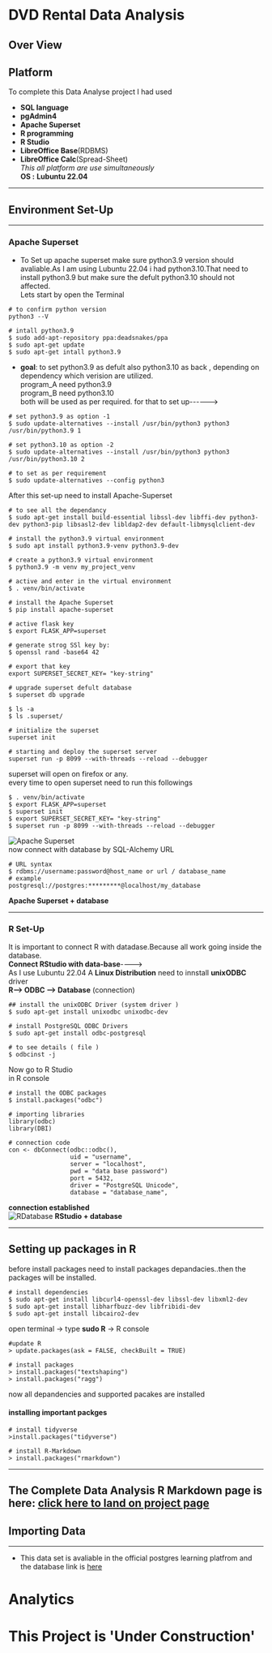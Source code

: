 # DVD Rental Data Analysis
## Over View  

## Platform
To complete this Data Analyse project I had used  
 * **SQL language**  
 * **pgAdmin4**  
 * **Apache Superset**  
 * **R programming**  
 * **R Studio**  
 * **LibreOffice Base**(RDBMS)  
 * **LibreOffice Calc**(Spread-Sheet)  
 *This all platform are use simultaneously*  
 **OS :** **Lubuntu 22.04**
 ---
## Environment Set-Up

---
### Apache Superset
* To Set up apache superset make sure python3.9 version should avaliable.As I am using Lubuntu 22.04 i had python3.10.That need to install python3.9 but make sure the defult python3.10 should not affected.  
Lets start by open the Terminal
```
# to confirm python version  
python3 --V
```
```
# intall python3.9  
$ sudo add-apt-repository ppa:deadsnakes/ppa  
$ sudo apt-get update  
$ sudo apt-get intall python3.9
```
- **goal**: to set python3.9 as defult also python3.10 as back , depending on dependency which verision are utilized.  
program_A need python3.9  
program_B need python3.10  
both will be used as per required.
for that to set up------>
```
# set python3.9 as option -1  
$ sudo update-alternatives --install /usr/bin/python3 python3 /usr/bin/python3.9 1
```
```
# set python3.10 as option -2  
$ sudo update-alternatives --install /usr/bin/python3 python3 /usr/bin/python3.10 2
```
```
# to set as per requirement  
$ sudo update-alternatives --config python3
```
After this set-up need to install Apache-Superset  
```
# to see all the dependancy  
$ sudo apt-get install build-essential libssl-dev libffi-dev python3-dev python3-pip libsasl2-dev libldap2-dev default-libmysqlclient-dev
```
```
# install the python3.9 virtual environment  
$ sudo apt install python3.9-venv python3.9-dev
```
```
# create a python3.9 virtual environment  
$ python3.9 -m venv my_project_venv
```
```
# active and enter in the virtual environment  
$ . venv/bin/activate
```
```
# install the Apache Superset  
$ pip install apache-superset
```
```
# active flask key  
$ export FLASK_APP=superset
```
```
# generate strog SSl key by:  
$ openssl rand -base64 42
```
```
# export that key
export SUPERSET_SECRET_KEY= "key-string"
```
```
# upgrade superset defult database
$ superset db upgrade
```
```
$ ls -a  
$ ls .superset/
```
```
# initialize the superset
superset init
```
```
# starting and deploy the superset server  
superset run -p 8099 --with-threads --reload --debugger
```
superset will open on firefox or any.  
every time to open superset need to run this followings  
```
$ . venv/bin/activate
$ export FLASK_APP=superset
$ superset init
$ export SUPERSET_SECRET_KEY= "key-string"  
$ superset run -p 8099 --with-threads --reload --debugger
```
![Apache Superset](img/superset_login_screen.jpg)  
now connect with database by SQL-Alchemy URL  
```
# URL syntax
$ rdbms://username:password@host_name or url / database_name
# example
postgresql://postgres:*********@localhost/my_database
```  
**Apache Superset + database**  

---
### R Set-Up

It is important to connect R with datadase.Because all work going inside the database.  
**Connect RStudio with data-base**---->  
As I use Lubuntu 22.04 A **Linux Distribution** need to innstall **unixODBC** driver  
**R--> ODBC --> Database** (connection)  
```
## install the unixODBC Driver (system driver )
$ sudo apt-get install unixodbc unixodbc-dev
```
```
# install PostgreSQL ODBC Drivers
$ sudo apt-get install odbc-postgresql
```
```
# to see details ( file )
$ odbcinst -j
```  
Now go to R Studio  
in R console  
```
# install the ODBC packages
$ install.packages("odbc")
```
```
# importing libraries
library(odbc)
library(DBI)

# connection code
con <- dbConnect(odbc::odbc(),
                 uid = "username",
                 server = "localhost",
                 pwd = "data base password")
                 port = 5432,
                 driver = "PostgreSQL Unicode",
                 database = "database_name",
```
**connection established**  
![RDatabase](img/r_connection_screen.png)
**RStudio + database**  


___

## Setting up packages in R
before install packages need to install packages depandacies..then the packages will be installed.  
```
# install dependencies
$ sudo apt-get install libcurl4-openssl-dev libssl-dev libxml2-dev
$ sudo apt-get install libharfbuzz-dev libfribidi-dev
$ sudo apt-get install libcairo2-dev
```
open terminal -> type **sudo R** -> R console  
```
#update R
> update.packages(ask = FALSE, checkBuilt = TRUE)
```
```
# install packages
> install.packages("textshaping")
> install.packages("ragg")
```
now all depandencies and supported pacakes are installed  
#### installing important packges
```
# install tidyverse
>install.packages("tidyverse")
```
```
# install R-Markdown
> install.packages("rmarkdown")
```
***********************************************************
 
## The Complete Data Analysis R Markdown page is here: [ click here to land on project page](https://ayandey1359.github.io/dvd-rental-da/)



## Importing Data
---
* This data set is avaliable in the official postgres learning platfrom and the database link is [here](https://www.postgresqltutorial.com/postgresql-getting-started/postgresql-sample-database/)  
# Analytics




# **This Project is 'Under Construction'** 
